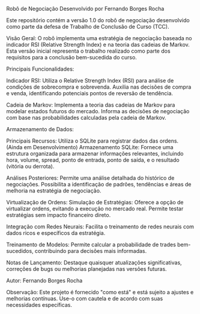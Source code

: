 Robô de Negociação Desenvolvido por Fernando Borges Rocha

Este repositório contém a versão 1.0 do robô de negociação desenvolvido como parte da defesa de Trabalho de Conclusão de Curso (TCC).

Visão Geral:
  O robô implementa uma estratégia de negociação baseada no indicador RSI (Relative Strength Index) 
  e na teoria das cadeias de Markov. Esta versão inicial representa o trabalho realizado como parte dos requisitos para a conclusão bem-sucedida do curso.

Principais Funcionalidades:

Indicador RSI:
  Utiliza o Relative Strength Index (RSI) para análise de condições de sobrecompra e sobrevenda.
  Auxilia nas decisões de compra e venda, identificando potenciais pontos de reversão de tendência.

Cadeia de Markov:
  Implementa a teoria das cadeias de Markov para modelar estados futuros do mercado.
  Informa as decisões de negociação com base nas probabilidades calculadas pela cadeia de Markov.

Armazenamento de Dados:

  Principais Recursos:
    Utiliza o SQLite para registrar dados das ordens. (Ainda em Desenvolvimento)
      Armazenamento SQLite:
        Fornece uma estrutura organizada para armazenar informações relevantes, incluindo hora, volume, spread, ponto de entrada, ponto de saída, e o resultado (vitória ou derrota).

Análises Posteriores:
  Permite uma análise detalhada do histórico de negociações.
  Possibilita a identificação de padrões, tendências e áreas de melhoria na estratégia de negociação.

Virtualização de Ordens:
Simulação de Estratégias:
  Oferece a opção de virtualizar ordens, evitando a execução no mercado real.
  Permite testar estratégias sem impacto financeiro direto.

Integração com Redes Neurais:
  Facilita o treinamento de redes neurais com dados ricos e específicos da estratégia.

Treinamento de Modelos:
  Permite calcular a probabilidade de trades bem-sucedidos, contribuindo para decisões mais informadas.

  
Notas de Lançamento:
  Destaque quaisquer atualizações significativas, correções de bugs ou melhorias planejadas nas versões futuras.

Autor:
Fernando Borges Rocha

Observação: Este projeto é fornecido "como está" e está sujeito a ajustes e melhorias contínuas. Use-o com cautela e de acordo com suas necessidades específicas.
